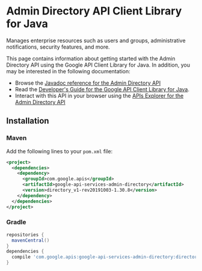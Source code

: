 # Admin Directory API Client Library for Java

Manages enterprise resources such as users and groups, administrative notifications, security features, and more.

This page contains information about getting started with the Admin Directory API
using the Google API Client Library for Java. In addition, you may be interested
in the following documentation:

* Browse the [Javadoc reference for the Admin Directory API][javadoc]
* Read the [Developer's Guide for the Google API Client Library for Java][google-api-client].
* Interact with this API in your browser using the [APIs Explorer for the Admin Directory API][api-explorer]

## Installation

### Maven

Add the following lines to your `pom.xml` file:

```xml
<project>
  <dependencies>
    <dependency>
      <groupId>com.google.apis</groupId>
      <artifactId>google-api-services-admin-directory</artifactId>
      <version>directory_v1-rev20191003-1.30.8</version>
    </dependency>
  </dependencies>
</project>
```

### Gradle

```gradle
repositories {
  mavenCentral()
}
dependencies {
  compile 'com.google.apis:google-api-services-admin-directory:directory_v1-rev20191003-1.30.8'
}
```

[javadoc]: https://googleapis.dev/java/google-api-services-admin/latest/index.html
[google-api-client]: https://github.com/googleapis/google-api-java-client/
[api-explorer]: https://developers.google.com/apis-explorer/#p/admin/v1/
